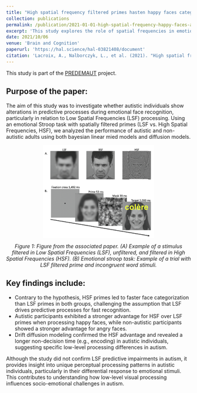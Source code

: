 ```yaml
---
title: "High spatial frequency filtered primes hasten happy faces categorization in autistic adults"
collection: publications
permalink: /publication/2021-01-01-high-spatial-frequency-happy-faces-autism
excerpt: 'This study explores the role of spatial frequencies in emotional face recognition in autism. While Low Spatial Frequencies (LSF) typically generate predictions for fast face recognition, autistic individuals may show impairments in this process. The study compared the effects of LSF and High Spatial Frequencies (HSF) primes on the emotional Stroop task in autistic and non-autistic adults. Surprisingly, both groups processed faces faster with HSF primes, with autistic participants showing unique processing patterns for happy versus angry faces. These findings suggest low-level processing differences in autism without corroborating LSF predictive impairments.'
date: 2021/10/06
venue: 'Brain and Cognition'
paperurl: 'https://hal.science/hal-03821408/document'
citation: 'Lacroix, A., Nalborczyk, L., et al. (2021). "High spatial frequency filtered primes hasten happy faces categorization in autistic adults." <i>Brain and Cognition</i>. 155, 105811.'
---
```


This study is part of the [PREDEMAUT](/projects/001_Predemaut) project.  


## Purpose of the paper:

The aim of this study was to investigate whether autistic individuals show alterations in predictive processes during emotional face recognition, particularly in relation to Low Spatial Frequencies (LSF) processing. 
Using an emotional Stroop task with spatially filtered primes (LSF vs. High Spatial Frequencies, HSF), we analyzed the performance of autistic and non-autistic adults using both bayesian linear mied models and diffusion models.


<img src="/images/FigureStroop.jpg" alt="Figure Stroop" style="display: block; margin: auto; width: 60%;">

<p style="text-align: center;"><em>Figure 1: Figure from the associated paper. (A) Example of a stimulus filtered in Low Spatial Frequencies (LSF), unfiltered, and filtered in High Spatial Frequencies (HSF). (B) Emotional stroop task: Example of a trial with LSF filtered prime and incongruent word stimuli.</em></p>


## Key findings include:  

- Contrary to the hypothesis, HSF primes led to faster face categorization than LSF primes in both groups, challenging the assumption that LSF drives predictive processes for fast recognition.
- Autistic participants exhibited a stronger advantage for HSF over LSF primes when processing happy faces, while non-autistic participants showed a stronger advantage for angry faces.
- Drift diffusion modeling confirmed the HSF advantage and revealed a longer non-decision time (e.g., encoding) in autistic individuals, suggesting specific low-level processing differences in autism.  

Although the study did not confirm LSF predictive impairments in autism, it provides insight into unique perceptual processing patterns in autistic individuals, particularly in their differential response to emotional stimuli. This contributes to understanding how low-level visual processing influences socio-emotional challenges in autism.





